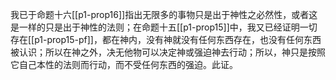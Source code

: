 我已于命题十六[[p1-prop16]]指出无限多的事物只是出于神性之必然性，或者这是一样的只是出于神性的法则；在命题十五[[p1-prop15]]中，我又已经证明一切存在[[p1-prop15-pf]]，都在神内，没有神就没有任何东西存在，也没有任何东西被认识；所以在神之外，决无他物可以决定神或强迫神去行动；所以，神只是按照它自己本性的法则而行动，而不受任何东西的强迫。此证。